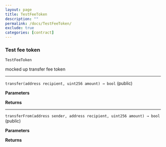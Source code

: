 ```yaml
---
layout: page
title: TestFeeToken
description: ""
permalink: /docs/TestFeeToken/
exclude: true
categories: [contract]
---
```


### Test fee token


`TestFeeToken`



mocked up transfer fee token



****

`transfer(address recipient, uint256 amount) → bool` (public)





**Parameters**  

**Returns**


****

`transferFrom(address sender, address recipient, uint256 amount) → bool` (public)





**Parameters**  

**Returns**


